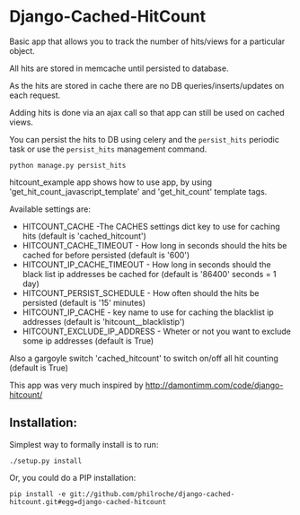 Django-Cached-HitCount
===============

Basic app that allows you to track the number of hits/views for a particular
object.

All hits are stored in memcache until persisted to database.

As the hits are stored in cache there are no DB queries/inserts/updates on each request.

Adding hits is done via an ajax call so that app can still be used on cached views.

You can persist the hits to DB using celery and the `persist_hits` periodic task or use the `persist_hits` management command.

    python manage.py persist_hits

hitcount_example app shows how to use app, by using 'get_hit_count_javascript_template' and 'get_hit_count' template tags.

Available settings are:

* HITCOUNT_CACHE -The CACHES settings dict key to use for caching hits (default is 'cached_hitcount')
* HITCOUNT_CACHE_TIMEOUT - How long in seconds should the hits be cached for before persisted  (default is '600')
* HITCOUNT_IP_CACHE_TIMEOUT - How long in seconds should the black list ip addresses be cached for  (default is '86400' seconds = 1 day)
* HITCOUNT_PERSIST_SCHEDULE - How often should the hits be persisted  (default is '15' minutes)
* HITCOUNT_IP_CACHE - key name to use for caching the blacklist ip addresses  (default is 'hitcount__blacklistip')
* HITCOUNT_EXCLUDE_IP_ADDRESS - Wheter or not you want to exclude some ip addresses  (default is True)

Also a gargoyle switch 'cached_hitcount' to switch on/off all hit counting (default is True)

This app was very much inspired by <http://damontimm.com/code/django-hitcount/>


Installation:
-------------

Simplest way to formally install is to run:

    ./setup.py install

Or, you could do a PIP installation:

    pip install -e git://github.com/philroche/django-cached-hitcount.git#egg=django-cached-hitcount




